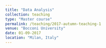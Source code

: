 ```yaml
---
title: "Data Analysis"
collection: teaching
type: "Master course"
permalink: /teaching/2017-autumn-teaching-1
venue: "Bocconi University"
date: 01-09-2017
location: "Milan, Italy"
---
```


